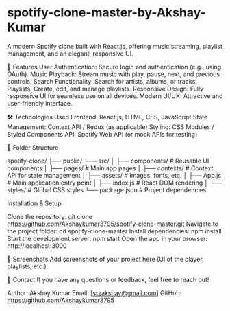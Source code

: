 # spotify-clone-master-by-Akshay-Kumar
 A modern Spotify clone built with React.js, offering music streaming, playlist management, and an elegant, responsive UI.
 
 🚀 Features
User Authentication: Secure login and authentication (e.g., using OAuth).
Music Playback: Stream music with play, pause, next, and previous controls.
Search Functionality: Search for artists, albums, or tracks.
Playlists: Create, edit, and manage playlists.
Responsive Design: Fully responsive UI for seamless use on all devices.
Modern UI/UX: Attractive and user-friendly interface.

🛠️ Technologies Used
Frontend: React.js, HTML, CSS, JavaScript
State Management: Context API / Redux (as applicable)
Styling: CSS Modules / Styled Components
API: Spotify Web API (or mock APIs for testing)

📂 Folder Structure

spotify-clone/
├── public/
├── src/
│   ├── components/       # Reusable UI components
│   ├── pages/            # Main app pages
│   ├── contexts/         # Context API for state management
│   ├── assets/           # Images, fonts, etc.
│   ├── App.js            # Main application entry point
│   ├── index.js          # React DOM rendering
│   └── styles/           # Global CSS styles
└── package.json          # Project dependencies

Installation & Setup

Clone the repository:
git clone https://github.com/Akshaykumar3795/spotify-clone-master.git
Navigate to the project folder:
cd spotify-clone-master
Install dependencies:
npm install
Start the development server:
npm start
Open the app in your browser:
http://localhost:3000

📸 Screenshots
Add screenshots of your project here (UI of the player, playlists, etc.).

💬 Contact
If you have any questions or feedback, feel free to reach out!

Author: Akshay Kumar
Email: [srzakshay@gmail.com]
GitHub: https://github.com/Akshaykumar3795


